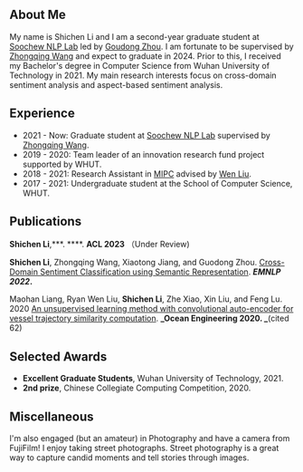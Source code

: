 ## About Me
My name is Shichen Li and I am a second-year graduate student at [Soochew NLP Lab](http://nlp.suda.edu.cn/) led by [Goudong Zhou](http://nlp.suda.edu.cn/~gdzhou/index.html). I am fortunate to be supervised by [Zhongqing Wang](https://wangzqsuda.github.io/index.html) and expect to graduate in 2024. Prior to this, I received my Bachelor's degree in Computer Science from Wuhan University of Technology in 2021. My main research interests focus on cross-domain sentiment analysis and aspect-based sentiment analysis.
## Experience

- 2021 - Now: Graduate student at [Soochew NLP Lab](http://nlp.suda.edu.cn/) supervised by [Zhongqing Wang](https://wangzqsuda.github.io/index.html).
- 2019 - 2020: Team leader of an innovation research fund project supported by WHUT.
- 2018 - 2021: Research Assistant in [MIPC](http://mipc.whut.edu.cn/index.html) advised by [Wen Liu](https://scholar.google.com.tw/citations?user=jgb3Ey4AAAAJ&hl=zh-CN&oi=ao).
- 2017 - 2021: Undergraduate student at the School of Computer Science, WHUT.
## Publications
**Shichen Li**,***. ****. **ACL 2023** （Under Review)

**Shichen Li**, Zhongqing Wang, Xiaotong Jiang, and Guodong Zhou. [Cross-Domain Sentiment Classification using Semantic Representation](https://aclanthology.org/2022.findings-emnlp.22). _**EMNLP 2022**_**.**

Maohan Liang, Ryan Wen Liu, **Shichen Li**, Zhe Xiao, Xin Liu, and Feng Lu. 2020 [An unsupervised learning method with convolutional auto-encoder for vessel trajectory similarity computation](https://www.sciencedirect.com/science/article/abs/pii/S0029801821002389). **_Ocean Engineering 2020. _**(cited 62)
## Selected Awards

- **Excellent Graduate Students**, Wuhan University of Technology, 2021.
- **2nd prize**, Chinese Collegiate Computing Competition, 2020.  
## Miscellaneous
I'm also engaged (but an amateur) in Photography and have a camera from FujiFilm! I enjoy taking street photographs. Street photography is a great way to capture candid moments and tell stories through images.


